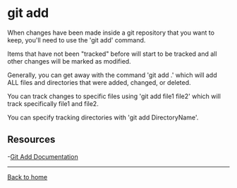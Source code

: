 # git add

When changes have been made inside a git repository that you want to keep, you'll need to use the 'git add' command.

Items that have not been "tracked" before will start to be tracked and all other changes will be marked as modified.

Generally, you can get away with the command 'git add .' which will add ALL files and directories that were added, changed, or deleted.

You can track changes to specific files using 'git add file1 file2' which will track specifically file1 and file2.

You can specify tracking directories with 'git add DirectoryName'.

## Resources

-[Git Add Documentation](https://git-scm.com/docs/git-add)

---

[Back to home](../README.md)